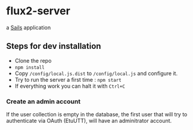 # flux2-server

a [Sails](http://sailsjs.org) application

## Steps for dev installation

* Clone the repo
* `npm install`
* Copy `/config/local.js.dist` to `/config/local.js` and configure it.
* Try to run the server a first time : `npm start`
* If everything work you can halt it with `Ctrl+C`

### Create an admin account
If the user collection is empty in the database, the first user that will try to authenticate
via OAuth (EtuUTT), will have an adminitrator account.
